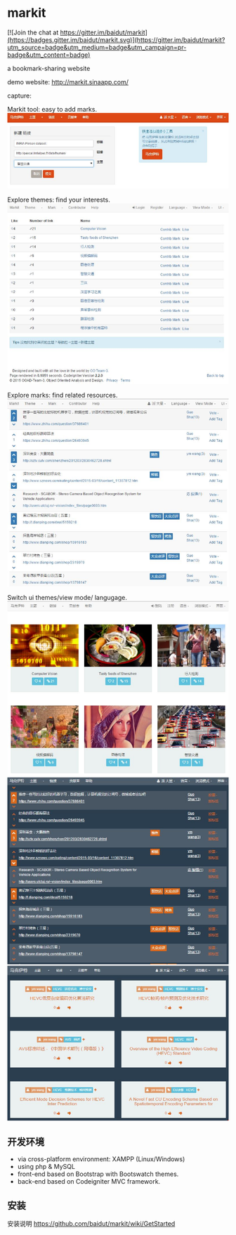 markit
======

[![Join the chat at https://gitter.im/baidut/markit](https://badges.gitter.im/baidut/markit.svg)](https://gitter.im/baidut/markit?utm_source=badge&utm_medium=badge&utm_campaign=pr-badge&utm_content=badge)

a bookmark-sharing website

demo website: <http://markit.sinaapp.com/>

capture:

Markit tool: easy to add marks.
![](capture/markit_tool.jpg)

Explore themes: find your interests.
![](capture/themes_list_en.jpg)

Explore marks: find related resources.
![](capture/marks_list_en.jpg)

Switch ui themes/view mode/ langugage.
![](capture/themes_card_cn.jpg)
![](capture/marks_list_dark_theme.jpg)
![](capture/marks_card_dark_theme.jpg)


开发环境
--------

* via cross-platform environment: XAMPP (Linux/Windows)
* using php & MySQL
* front-end based on Bootstrap with Bootswatch themes.
* back-end based on Codeigniter MVC framework.

安装
---

安装说明 <https://github.com/baidut/markit/wiki/GetStarted>

<!-- 
1. 从[CI中国站](http://codeigniter.org.cn/downloads)下载CodeIgniter_2.2.0
1. 解压，只需要其中system文件夹下的所有文件
1. clone工程，添加system文件夹到工程根目录下
1. 修改数据库配置application\config\database
1. 导入数据库markit.sql
1. 修改网站基地址`$config['base_url']	= 'http://localhost/ci';`

注意：
 * system文件夹下为CI内核文件，不要修改，忽略此文件夹下的所有改动
 * 为了方便多人协作，对`application\config\database.php`的修改也被忽略，如有重要的修改则取消忽略此文件（.gitignore最后一行前加#号注释）


代码说明参见：https://github.com/baidut/markit/wiki
 -->